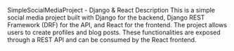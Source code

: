 SimpleSocialMediaProject - Django & React
Description
This is a simple social media project built with Django for the backend, Django REST Framework (DRF) for the API,
and React for the frontend. The project allows users to create profiles and blog posts. These functionalities are exposed through a REST API and can be consumed by the React frontend.
